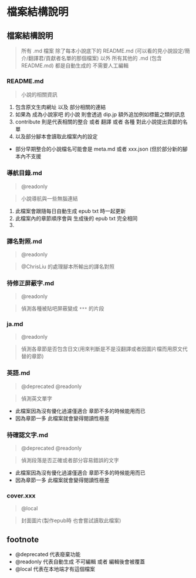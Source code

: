 # 檔案結構說明

## 檔案結構說明

> 所有 .md 檔案 除了每本小說底下的 README.md (可以看的見小說設定/簡介/翻譯君/貢獻者名單的那個檔案) 以外
> 所有其他的 .md (包含 README.md) 都是自動生成的
> 不需要人工編輯

### README.md

> 小說的相關資訊

1. 包含原文生肉網址 以及 部分相關的連結
2. 如果為 成為小說家吧 的小說 則會透過 dip.jp 額外追加例如標籤之類的訊息
3. contribute 則是代表相關的整合 或者 翻譯 或者 各種 對此小說提出貢獻的名單
4. 以及部分腳本會讀取此檔案內的設定

* 部分早期整合的小說檔名可能會是 meta.md 或者 xxx.json (但於部分新的腳本內不支援

### 導航目錄.md

> @readonly

> 小說導航與一些無腦連結

1. 此檔案會跟隨每日自動生成 epub txt 時一起更新
2. 此檔案內的章節順序會與 生成後的 epub txt 完全相同
3. 

### 譯名對照.md

> @readonly

> @ChrisLiu 的處理腳本所輸出的譯名對照

### 待修正屏蔽字.md

> @readonly

> 偵測各種被貼吧屏蔽變成 `***` 的片段

### ja.md

> @readonly

> 偵測各章節是否包含日文(用來判斷是不是沒翻譯或者因圖片檔而用原文代替的章節)

### 英語.md

> @deprecated @readonly

> 偵測英文單字

* 此檔案因為沒有優化過濾僅適合 章節不多的時候能用而已
* 因為章節一多 此檔案就會變得閱讀性極差

### 待確認文字.md

> @deprecated @readonly

> 偵測段落是否正確或者部分容易錯誤的文字

* 此檔案因為沒有優化過濾僅適合 章節不多的時候能用而已
* 因為章節一多 此檔案就會變得閱讀性極差

### cover.xxx

> @local

> 封面圖片(製作epub時 也會嘗試讀取此檔案)

## footnote

- @deprecated 代表廢棄功能
- @readonly 代表自動生成 不可編輯 或者 編輯後會被覆蓋
- @local 代表在本地端才有這個檔案
